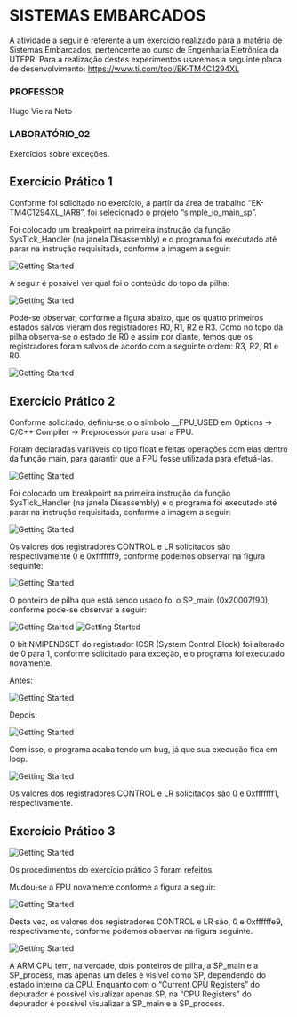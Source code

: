 # SISTEMAS EMBARCADOS

A atividade a seguir é referente a um exercício realizado para a matéria de Sistemas Embarcados, pertencente ao curso de Engenharia Eletrônica da UTFPR.
Para a realização destes experimentos usaremos a seguinte placa de desenvolvimento: https://www.ti.com/tool/EK-TM4C1294XL


### PROFESSOR

Hugo Vieira Neto


### LABORATÓRIO_02

Exercícios sobre exceções.

## Exercício Prático 1

Conforme foi solicitado no exercício, a partir da área de trabalho “EK-TM4C1294XL_IAR8”, foi selecionado o projeto “simple_io_main_sp”.

Foi colocado um breakpoint na primeira instrução da função SysTick_Handler (na janela Disassembly) e o programa foi executado até parar na instrução requisitada, conforme a imagem a seguir:

![Getting Started](./imagens_lab02/print1-tarefa2-ex1.PNG)

A seguir é possível ver qual foi o conteúdo do topo da pilha:

![Getting Started](./imagens_lab02/print2-tarefa2-ex1.PNG)

Pode-se observar, conforme a figura abaixo, que os quatro primeiros estados salvos vieram dos registradores R0, R1, R2 e R3. Como no topo da pilha observa-se o estado de R0 e assim por diante, temos que os registradores foram salvos de acordo com a seguinte ordem: R3, R2, R1 e R0.

![Getting Started](./imagens_lab02/print3-tarefa2-ex1.PNG)

## Exercício Prático 2

Conforme solicitado, definiu-se o o símbolo __FPU_USED em Options → C/C++ Compiler → Preprocessor para usar a FPU.

Foram declaradas variáveis do tipo float e feitas operações com elas dentro da função main, para garantir que a FPU fosse utilizada para efetuá-las.

![Getting Started](./imagens_lab02/print4-tarefa2-ex2.PNG)

Foi colocado um breakpoint na primeira instrução da função SysTick_Handler (na janela Disassembly) e o programa foi executado até parar na instrução requisitada, conforme a imagem a seguir:

![Getting Started](./imagens_lab02/print5-tarefa2-ex2.PNG)

Os valores dos registradores CONTROL e LR solicitados são respectivamente 0 e 0xfffffff9, conforme podemos observar na figura seguinte:

![Getting Started](./imagens_lab02/print6-tarefa2-ex2.PNG)

O ponteiro de pilha que está sendo usado foi o SP_main (0x20007f90), conforme pode-se observar a seguir:

![Getting Started](./imagens_lab02/print7-tarefa2-ex2.PNG)
![Getting Started](./imagens_lab02/print11-tarefa2-ex2.jpg)

O bit NMIPENDSET do registrador ICSR (System Control Block) foi alterado de 0 para 1, conforme solicitado para exceção, e o programa foi executado novamente.

Antes:

![Getting Started](./imagens_lab02/print8-tarefa2-ex2.PNG)

Depois:

![Getting Started](./imagens_lab02/print9-tarefa2-ex2.PNG)

Com isso, o programa acaba tendo um bug, já que sua execução fica em loop.

![Getting Started](./imagens_lab02/print-dps3.PNG)

Os valores dos registradores CONTROL e LR solicitados são 0 e 0xfffffff1, respectivamente.

## Exercício Prático 3

![Getting Started](./imagens_lab02/print12-tarefa2-ex3.PNG)

Os procedimentos do exercício prático 3 foram refeitos.

Mudou-se a FPU novamente conforme a figura a seguir:

![Getting Started](./imagens_lab02/print-dps4.PNG)

Desta vez, os valores dos registradores CONTROL e LR são, 0 e 0xffffffe9, respectivamente, conforme podemos observar na figura seguinte.

![Getting Started](./imagens_lab02/print-dps5.PNG)


A ARM CPU tem, na verdade, dois ponteiros de pilha, a SP_main e a SP_process, mas apenas um deles é visível como SP, dependendo do estado interno da CPU. Enquanto com o “Current CPU Registers” do depurador é possível visualizar apenas SP, na “CPU Registers” do depurador é possível visualizar a SP_main e a SP_process.


